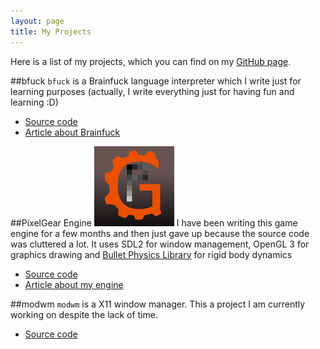 ```yaml
---
layout: page
title: My Projects
---
```

Here is a list of my projects, which you can find on my [GitHub page](https:/github.com/RostakaGmfun).

##bfuck
`bfuck` is a Brainfuck language interpreter which I write just for learning purposes 
(actually, I write everything just for having fun and learning :D)

* [Source code](https://github.com/RostakaGmfun/bfuck)
* [Article about Brainfuck](http://rostakagmfun.github.io/brainfuck-programming.html)

##PixelGear Engine
![pxg-logo](/public/pxg-logo.png)
I have been writing this game engine for a few months and then
just gave up because the source code was cluttered a lot.
It uses SDL2 for window management, OpenGL 3 for graphics drawing 
and [Bullet Physics Library](http://bulletphysics.org/) for rigid body dynamics

* [Source code](https://github.com/RostakaGmfun/PixelGearEngine)
* [Article about my engine](http://rostakagmfun.github.io/pxg-engine-design.html)

##modwm
`modwm` is a X11 window manager. This a project I am currently working on despite the lack of time.

* [Source code](https://github.com/RostakaGmfun/modwm)

